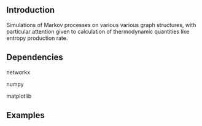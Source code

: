 ## Introduction ##
Simulations of Markov processes on various various graph structures, with particular attention given to calculation of thermodynamic quantities like entropy production rate.

## Dependencies ##

networkx

numpy

matplotlib


## Examples ##